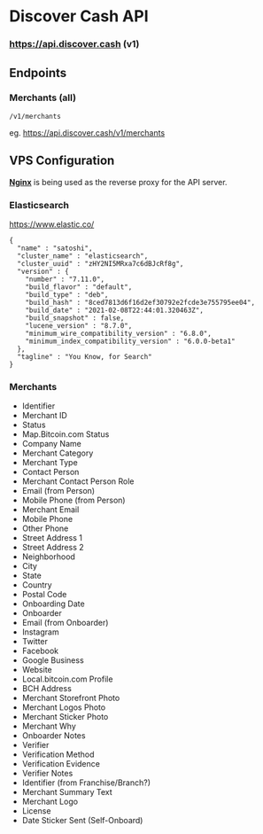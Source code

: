 # Discover Cash API

### https://api.discover.cash (v1)

## Endpoints

### Merchants (all)

`/v1/merchants`

eg. https://api.discover.cash/v1/merchants


## VPS Configuration

__[Nginx](https://nginx.org/en/)__ is being used as the reverse proxy for the API server.

### Elasticsearch

https://www.elastic.co/

```
{
  "name" : "satoshi",
  "cluster_name" : "elasticsearch",
  "cluster_uuid" : "zHY2NI5MRxa7c6dBJcRf8g",
  "version" : {
    "number" : "7.11.0",
    "build_flavor" : "default",
    "build_type" : "deb",
    "build_hash" : "8ced7813d6f16d2ef30792e2fcde3e755795ee04",
    "build_date" : "2021-02-08T22:44:01.320463Z",
    "build_snapshot" : false,
    "lucene_version" : "8.7.0",
    "minimum_wire_compatibility_version" : "6.8.0",
    "minimum_index_compatibility_version" : "6.0.0-beta1"
  },
  "tagline" : "You Know, for Search"
}
```

### Merchants

- Identifier
- Merchant ID
- Status
- Map.Bitcoin.com Status
- Company Name
- Merchant Category
- Merchant Type
- Contact Person
- Merchant Contact Person Role
- Email (from Person)
- Mobile Phone (from Person)
- Merchant Email
- Mobile Phone
- Other Phone
- Street Address 1
- Street Address 2
- Neighborhood
- City
- State
- Country
- Postal Code
- Onboarding Date
- Onboarder
- Email (from Onboarder)
- Instagram
- Twitter
- Facebook
- Google Business
- Website
- Local.bitcoin.com Profile
- BCH Address
- Merchant Storefront Photo
- Merchant Logos Photo
- Merchant Sticker Photo
- Merchant Why
- Onboarder Notes
- Verifier
- Verification Method
- Verification Evidence
- Verifier Notes
- Identifier (from Franchise/Branch?)
- Merchant Summary Text
- Merchant Logo
- License
- Date Sticker Sent (Self-Onboard)
